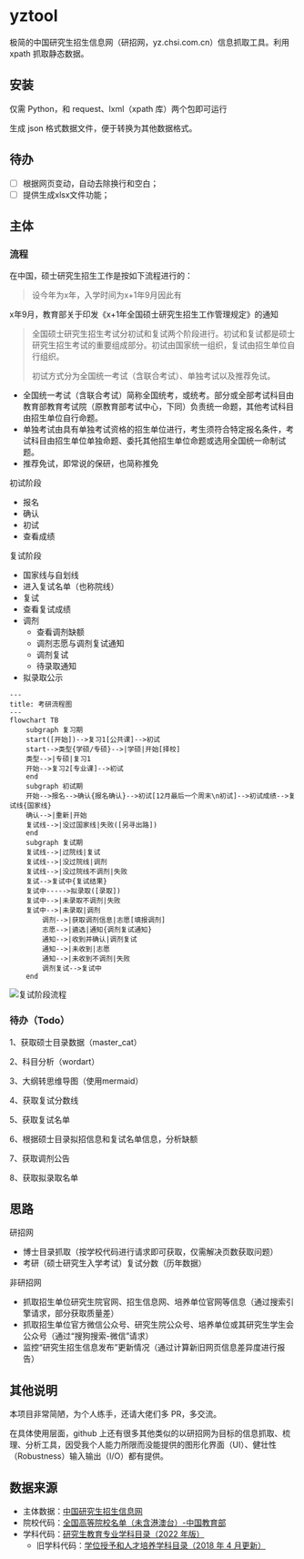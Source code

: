 # yztool

极简的中国研究生招生信息网（研招网，yz.chsi.com.cn）信息抓取工具。利用 xpath 抓取静态数据。

## 安装

仅需 Python，和 request、lxml（xpath 库）两个包即可运行

生成 json 格式数据文件，便于转换为其他数据格式。

## 待办

- [ ] 根据网页变动，自动去除换行和空白；
- [ ] 提供生成xlsx文件功能；

## 主体

### 流程

在中国，硕士研究生招生工作是按如下流程进行的：

>设今年为x年，入学时间为x+1年9月因此有

x年9月，教育部关于印发《x+1年全国硕士研究生招生工作管理规定》的通知

>全国硕士研究生招生考试分初试和复试两个阶段进行。初试和复试都是硕士研究生招生考试的重要组成部分。初试由国家统一组织，复试由招生单位自行组织。
>
>初试方式分为全国统一考试（含联合考试）、单独考试以及推荐免试。

- 全国统一考试（含联合考试）简称全国统考，或统考。部分或全部考试科目由教育部教育考试院（原教育部考试中心，下同）负责统一命题，其他考试科目由招生单位自行命题。
- 单独考试由具有单独考试资格的招生单位进行，考生须符合特定报名条件，考试科目由招生单位单独命题、委托其他招生单位命题或选用全国统一命制试题。
- 推荐免试，即常说的保研，也简称推免

初试阶段

- 报名
- 确认
- 初试
- 查看成绩

复试阶段

- 国家线与自划线
- 进入复试名单（也称院线）
- 复试
- 查看复试成绩
- 调剂
  - 查看调剂缺额
  - 调剂志愿与调剂复试通知
  - 调剂复试
  - 待录取通知
- 拟录取公示

```mermaid
---
title: 考研流程图
---
flowchart TB
    subgraph 复习期
    start([开始])-->复习1[公共课]-->初试
    start-->类型{学硕/专硕}-->|学硕|开始[择校]
    类型-->|专硕|复习1
    开始-->复习2[专业课]-->初试
    end
    subgraph 初试期
    开始-->报名-->确认{报名确认}-->初试[12月最后一个周末\n初试]-->初试成绩-->复试线{国家线}
    确认-->|重新|开始
    复试线-->|没过国家线|失败([另寻出路])
    end
    subgraph 复试期
    复试线-->|过院线|复试
    复试线-->|没过院线|调剂
    复试线-->|没过院线不调剂|失败
    复试-->复试中{复试结果}
    复试中----->拟录取([录取])
    复试中-->|未录取不调剂|失败
    复试中-->|未录取|调剂
        调剂-->|获取调剂信息|志愿[填报调剂]
        志愿-->|遴选|通知{调剂复试通知}
        通知-->|收到并确认|调剂复试
        通知-->|未收到|志愿
        通知-->|未收到不调剂|失败
        调剂复试-->复试中
    end
```

![复试阶段流程](https://t1.chei.com.cn/theme/1772399993/6.jpg)

### 待办（Todo）

1、获取硕士目录数据（master_cat）

2、科目分析（wordart）

3、大纲转思维导图（使用mermaid）

4、获取复试分数线

5、获取复试名单

6、根据硕士目录拟招信息和复试名单信息，分析缺额

7、获取调剂公告

8、获取拟录取名单

## 思路

研招网

- 博士目录抓取（按学校代码进行请求即可获取，仅需解决页数获取问题）
- 考研（硕士研究生入学考试）复试分数（历年数据）

非研招网

- 抓取招生单位研究生院官网、招生信息网、培养单位官网等信息（通过搜索引擎请求，部分获取质量差）
- 抓取招生单位官方微信公众号、研究生院公众号、培养单位或其研究生学生会公众号（通过“搜狗搜索-微信”请求）
- 监控“研究生招生信息发布”更新情况（通过计算新旧网页信息差异度进行报告）

## 其他说明

本项目非常简陋，为个人练手，还请大佬们多 PR，多交流。

在具体使用层面，github 上还有很多其他类似的以研招网为目标的信息抓取、梳理、分析工具，因受我个人能力所限而没能提供的图形化界面（UI）、健壮性（Robustness）输入输出（I/O）都有提供。

## 数据来源

- 主体数据：[中国研究生招生信息网](https://yz.chsi.com.cn)
- 院校代码：[全国高等院校名单（未含港澳台）-中国教育部](https://hudong.moe.gov.cn/qggxmd/)
- 学科代码：[研究生教育专业学科目录（2022 年版）](http://www.moe.gov.cn/srcsite/A22/moe_833/202209/t20220914_660828.html)
  - 旧学科代码：[学位授予和人才培养学科目录（2018 年 4 月更新）](http://www.moe.gov.cn/jyb_sjzl/ziliao/A22/201804/t20180419_333655.html)
